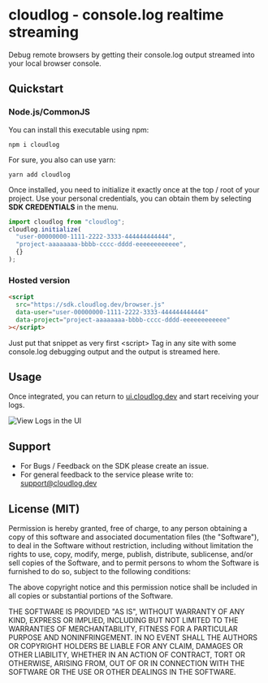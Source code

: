 # cloudlog - console.log realtime streaming

Debug remote browsers by getting their console.log output streamed into your local browser console.

## Quickstart

### Node.js/CommonJS

You can install this executable using npm:

```shell
npm i cloudlog
```

For sure, you also can use yarn:

```shell
yarn add cloudlog
```

Once installed, you need to initialize it exactly once at the top / root of your project. Use your personal credentials, you can obtain them by selecting **SDK CREDENTIALS** in the menu.

```javascript
import cloudlog from "cloudlog";
cloudlog.initialize(
  "user-00000000-1111-2222-3333-444444444444",
  "project-aaaaaaaa-bbbb-cccc-dddd-eeeeeeeeeeee",
  {}
);
```

### Hosted version

```html
<script
  src="https://sdk.cloudlog.dev/browser.js"
  data-user="user-00000000-1111-2222-3333-444444444444"
  data-project="project-aaaaaaaa-bbbb-cccc-dddd-eeeeeeeeeeee"
></script>
```

Just put that snippet as very first &#x3C;script&#x3E; Tag in any site with some console.log debugging output and the output is streamed here.

## Usage

Once integrated, you can return to [ui.cloudlog.dev](https://ui.cloudlog.dev) and start receiving your logs.

![View Logs in the UI](https://www.cloudlog.dev/screens/streaming.png)

## Support

- For Bugs / Feedback on the SDK please create an issue.
- For general feedback to the service please write to: [support@cloudlog.dev](mailto:support@cloudlog.dev)

## License (MIT)

Permission is hereby granted, free of charge, to any person obtaining a copy
of this software and associated documentation files (the "Software"), to deal
in the Software without restriction, including without limitation the rights
to use, copy, modify, merge, publish, distribute, sublicense, and/or sell
copies of the Software, and to permit persons to whom the Software is
furnished to do so, subject to the following conditions:

The above copyright notice and this permission notice shall be included in
all copies or substantial portions of the Software.

THE SOFTWARE IS PROVIDED "AS IS", WITHOUT WARRANTY OF ANY KIND, EXPRESS OR
IMPLIED, INCLUDING BUT NOT LIMITED TO THE WARRANTIES OF MERCHANTABILITY,
FITNESS FOR A PARTICULAR PURPOSE AND NONINFRINGEMENT. IN NO EVENT SHALL THE
AUTHORS OR COPYRIGHT HOLDERS BE LIABLE FOR ANY CLAIM, DAMAGES OR OTHER
LIABILITY, WHETHER IN AN ACTION OF CONTRACT, TORT OR OTHERWISE, ARISING FROM,
OUT OF OR IN CONNECTION WITH THE SOFTWARE OR THE USE OR OTHER DEALINGS IN
THE SOFTWARE.
